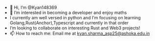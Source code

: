 - 👋 Hi, I’m @Kyan148369
- 👀 I’m interested in becoming a developer and enjoy maths
- I currently am well versed in python and I'm focusing on learning Golang,Rust(Anchor),Typescript and currently in that order 
- I’m looking to collaborate on interesting Rust and Web3 projects!
- 📫 How to reach me: Email me at kyan.sharma_asp25@ashoka.edu.in

<!---
Kyan148369/Kyan148369 is a ✨ special ✨ repository because its `README.md` (this file) appears on your GitHub profile.
You can click the Preview link to take a look at your changes.
--->
